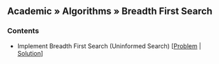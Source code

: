 ## Academic » Algorithms » Breadth First Search 

### Contents
+ Implement Breadth First Search (Uninformed Search)
  [[Problem](https://github.com/forhadkhan/Academic/blob/main/Algorithms/Breadth%20First%20Search/01_Implement_BFS_Problem.md) | 
  [Solution](https://github.com/forhadkhan/Academic/blob/main/Algorithms/Breadth%20First%20Search/01_Implement_BFS_Solution.py)]

